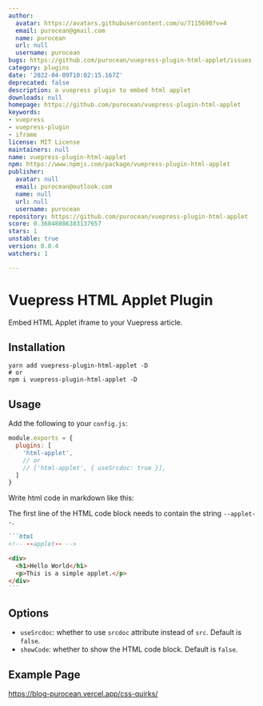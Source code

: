 ```yaml
---
author:
  avatar: https://avatars.githubusercontent.com/u/7115690?v=4
  email: purocean@gmail.com
  name: purocean
  url: null
  username: purocean
bugs: https://github.com/purocean/vuepress-plugin-html-applet/issues
category: plugins
date: '2022-04-09T10:02:15.167Z'
deprecated: false
description: a vuepress plugin to embed html applet
downloads: null
homepage: https://github.com/purocean/vuepress-plugin-html-applet
keywords:
- vuepress
- vuepress-plugin
- iframe
license: MIT License
maintainers: null
name: vuepress-plugin-html-applet
npm: https://www.npmjs.com/package/vuepress-plugin-html-applet
publisher:
  avatar: null
  email: purocean@outlook.com
  name: null
  url: null
  username: purocean
repository: https://github.com/purocean/vuepress-plugin-html-applet
score: 0.36848086383137657
stars: 1
unstable: true
version: 0.0.4
watchers: 1

---
```


# Vuepress HTML Applet Plugin

Embed HTML Applet iframe to your Vuepress article.

## Installation

```shell
yarn add vuepress-plugin-html-applet -D
# or
npm i vuepress-plugin-html-applet -D
```

## Usage

Add the following to your `config.js`:

```js
module.exports = {
  plugins: [
    'html-applet',
    // or
    // ['html-applet', { useSrcdoc: true }],
  ]
}
```

Write html code in markdown like this:

The first line of the HTML code block needs to contain the string `--applet--`.

~~~markdown
```html
<!-- --applet-- -->

<div>
  <h1>Hello World</h1>
  <p>This is a simple applet.</p>
</div>
```
~~~

## Options

- `useSrcdoc`: whether to use `srcdoc` attribute instead of `src`. Default is `false`.
- `showCode`: whether to show the HTML code block. Default is `false`.

## Example Page

https://blog-purocean.vercel.app/css-quirks/

